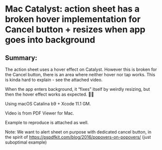 # Mac Catalyst: action sheet has a broken hover implementation for Cancel button + resizes when app goes into background



## Summary:
The action sheet uses a hover effect on Catalyst. However this is broken for the Cancel button, there is an area where neither hover nor tap works.
This is kinda hard to explain - see the attached video.

When the app enters background, it “fixes” itself by weirdly resizing, but then the hover effect works as expected. 🤷‍♂️

Using macOS Catalina b9 + Xcode 11.1 GM.

Video is from PDF Viewer for Mac.

Example to reproduce is attached as well.

Note: We want to alert sheet on purpose with dedicated cancel button, in the spirit of https://pspdfkit.com/blog/2016/popovers-on-popovers/ (just suboptimal example)
